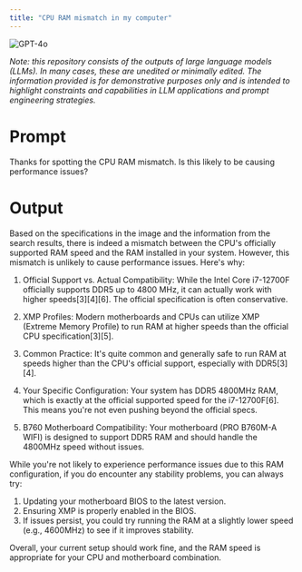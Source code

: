 ```yaml
---
title: "CPU RAM mismatch in my computer"
---
```

![GPT-4o](https://img.shields.io/badge/GPT--4o-3333FF?style=for-the-badge&logo=openai&logoColor=white)



*Note: this repository consists of the outputs of large language models (LLMs). In many cases, these are unedited or minimally edited. The information provided is for demonstrative purposes only and is intended to highlight constraints and capabilities in LLM applications and prompt engineering strategies.*


# Prompt

Thanks for spotting the CPU RAM mismatch. Is this likely to be causing performance issues?

# Output

Based on the specifications in the image and the information from the search results, there is indeed a mismatch between the CPU's officially supported RAM speed and the RAM installed in your system. However, this mismatch is unlikely to cause performance issues. Here's why:

1. Official Support vs. Actual Compatibility: While the Intel Core i7-12700F officially supports DDR5 up to 4800 MHz, it can actually work with higher speeds[3][4][6]. The official specification is often conservative.

2. XMP Profiles: Modern motherboards and CPUs can utilize XMP (Extreme Memory Profile) to run RAM at higher speeds than the official CPU specification[3][5].

3. Common Practice: It's quite common and generally safe to run RAM at speeds higher than the CPU's official support, especially with DDR5[3][4].

4. Your Specific Configuration: Your system has DDR5 4800MHz RAM, which is exactly at the official supported speed for the i7-12700F[6]. This means you're not even pushing beyond the official specs.

5. B760 Motherboard Compatibility: Your motherboard (PRO B760M-A WIFI) is designed to support DDR5 RAM and should handle the 4800MHz speed without issues.

While you're not likely to experience performance issues due to this RAM configuration, if you do encounter any stability problems, you can always try:

1. Updating your motherboard BIOS to the latest version.
2. Ensuring XMP is properly enabled in the BIOS.
3. If issues persist, you could try running the RAM at a slightly lower speed (e.g., 4600MHz) to see if it improves stability.

Overall, your current setup should work fine, and the RAM speed is appropriate for your CPU and motherboard combination.
 